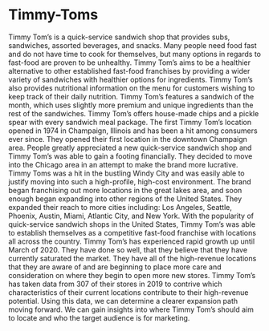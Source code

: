 # Timmy-Toms
Timmy Tom’s is a quick-service sandwich shop that provides subs, sandwiches, assorted beverages, and snacks.  Many people need food fast and do not have time to cook for themselves, but many options in regards to fast-food are proven to be unhealthy.  Timmy Tom’s aims to be a healthier alternative to other established fast-food franchises by providing a wider variety of sandwiches with healthier options for ingredients.  Timmy Tom’s also provides nutritional information on the menu for customers wishing to keep track of their daily nutrition.  Timmy Tom’s features a sandwich of the month, which uses slightly more premium and unique ingredients than the rest of the sandwiches.  Timmy Tom’s offers house-made chips and a pickle spear with every sandwich meal package.  The first Timmy Tom’s location opened in 1974 in Champaign, Illinois and has been a hit among consumers ever since.  They opened their first location in the downtown Champaign area.  People greatly appreciated a new quick-service sandwich shop and Timmy Tom’s was able to gain a footing financially.  They decided to move into the Chicago area in an attempt to make the brand more lucrative.  Timmy Toms was a hit in the bustling Windy City and was easily able to justify moving into such a high-profile, high-cost environment.  The brand began franchising out more locations in the great lakes area, and soon enough began expanding into other regions of the United States. They expanded their reach to more cities including: Los Angeles, Seattle, Phoenix, Austin, Miami, Atlantic City, and New York. With the popularity of quick-service sandwich shops in the United States, Timmy Tom’s was able to establish themselves as a competitive fast-food franchise with locations all across the country.
Timmy Tom’s has experienced rapid growth up until March of 2020.  They have done so well, that they believe that they have currently saturated the market.  They have all of the high-revenue locations that they are aware of and are beginning to place more care and consideration on where they begin to open more new stores.  Timmy Tom’s has taken data from 307 of their stores in 2019 to contrive which characteristics of their current locations contribute to their high-revenue potential.  Using this data, we can determine a clearer expansion path moving forward.  We can gain insights into where Timmy Tom’s should aim to locate and who the target audience is for marketing.
